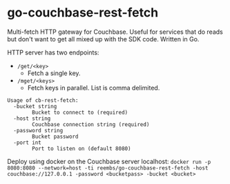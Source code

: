 # go-couchbase-rest-fetch
Multi-fetch HTTP gateway for Couchbase. Useful for services that do reads but don't want to get all mixed up with the SDK code. Written in Go.

HTTP server has two endpoints:

* `/get/<key>`
  * Fetch a single key.
* `/mget/<keys>`
  * Fetch keys in parallel. List is comma delimited.


```
Usage of cb-rest-fetch:
  -bucket string
        Bucket to connect to (required)
  -host string
        Couchbase connection string (required)
  -password string
        Bucket password
  -port int
        Port to listen on (default 8080)
```

Deploy using docker on the Couchbase server localhost: `docker run -p 8080:8080 --network=host -ti reembs/go-couchbase-rest-fetch -host couchbase://127.0.0.1 -password <bucketpass> -bucket <bucket>`